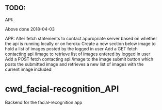 TODO:
-----

API:
<!-- Alter database statements to contact appropriate server based on whether the database is running locally or on heroku -->
<!-- Add a GET for /image which returns list of images posted by logged in user -->
<!-- Add a POST for /image which puts each image URL in an images table and returns a new list of images entered by logged in user -->
Above done 2018-04-03

APP:
Alter fetch statements to contact appropriate server based on whether the api is running locally or on heroku
Create a new section below image to hold a list of images posted by the logged in user
Add a GET fetch contacting api /image to retrieve list of images entered by logged in user
Add a POST fetch contacting api /image to the image submit button which posts the submitted image and retrieves a new list of images with   the current image included

<!-- DB: -->
<!-- Add new table for images
    Columns:
        email > string/varchar/text
        image_url > string/varchar/text
        number_of_faces > integer -->

# cwd_facial-recognition_API
Backend for the facial-recognition app

